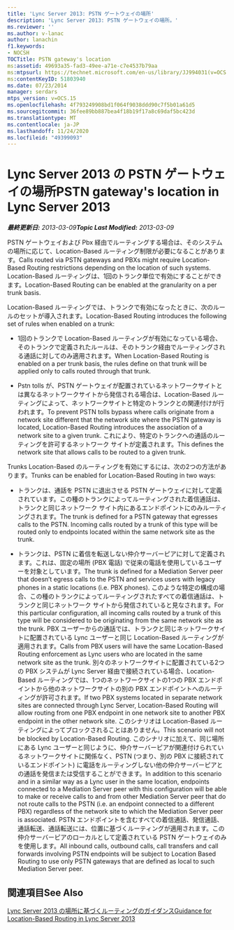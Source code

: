 ```yaml
---
title: 'Lync Server 2013: PSTN ゲートウェイの場所'
description: 'Lync Server 2013: PSTN ゲートウェイの場所。'
ms.reviewer: ''
ms.author: v-lanac
author: lanachin
f1.keywords:
- NOCSH
TOCTitle: PSTN gateway's location
ms:assetid: 49693a35-fad3-49ee-a71e-c7e4537b79aa
ms:mtpsurl: https://technet.microsoft.com/en-us/library/JJ994031(v=OCS.15)
ms:contentKeyID: 51803940
ms.date: 07/23/2014
manager: serdars
mtps_version: v=OCS.15
ms.openlocfilehash: 4f793249908bd1f064f9038ddd90c7f5b01a61d5
ms.sourcegitcommit: 36fee89bb887bea4f18b19f17a8c69daf5bc423d
ms.translationtype: MT
ms.contentlocale: ja-JP
ms.lasthandoff: 11/24/2020
ms.locfileid: "49399093"
---
```

# <a name="pstn-gateways-location-in-lync-server-2013"></a><span data-ttu-id="1e735-103">Lync Server 2013 の PSTN ゲートウェイの場所</span><span class="sxs-lookup"><span data-stu-id="1e735-103">PSTN gateway's location in Lync Server 2013</span></span>

<div data-xmlns="http://www.w3.org/1999/xhtml">

<div class="topic" data-xmlns="http://www.w3.org/1999/xhtml" data-msxsl="urn:schemas-microsoft-com:xslt" data-cs="https://msdn.microsoft.com/">

<div data-asp="https://msdn2.microsoft.com/asp">



</div>

<div id="mainSection">

<div id="mainBody"><span data-ttu-id="1e735-104">

<span> </span></span><span class="sxs-lookup"><span data-stu-id="1e735-104">

<span> </span></span></span>

<span data-ttu-id="1e735-105">_**最終更新日:** 2013-03-09_</span><span class="sxs-lookup"><span data-stu-id="1e735-105">_**Topic Last Modified:** 2013-03-09_</span></span>

<span data-ttu-id="1e735-106">PSTN ゲートウェイおよび Pbx 経由でルーティングする場合は、そのシステムの場所に応じて、Location-Based ルーティング制限が必要になることがあります。</span><span class="sxs-lookup"><span data-stu-id="1e735-106">Calls routed via PSTN gateways and PBXs might require Location-Based Routing restrictions depending on the location of such systems.</span></span> <span data-ttu-id="1e735-107">Location-Based ルーティングは、1回のトランク単位で有効にすることができます。</span><span class="sxs-lookup"><span data-stu-id="1e735-107">Location-Based Routing can be enabled at the granularity on a per trunk basis.</span></span>

<span data-ttu-id="1e735-108">Location-Based ルーティングでは、トランクで有効になったときに、次のルールのセットが導入されます。</span><span class="sxs-lookup"><span data-stu-id="1e735-108">Location-Based Routing introduces the following set of rules when enabled on a trunk:</span></span>

  - <span data-ttu-id="1e735-109">1回のトランクで Location-Based ルーティングが有効になっている場合、そのトランクで定義されたルールは、そのトランク経由でルーティングされる通話に対してのみ適用されます。</span><span class="sxs-lookup"><span data-stu-id="1e735-109">When Location-Based Routing is enabled on a per trunk basis, the rules define on that trunk will be applied only to calls routed through that trunk.</span></span>

  - <span data-ttu-id="1e735-110">Pstn tolls が、PSTN ゲートウェイが配置されているネットワークサイトとは異なるネットワークサイトから発信される場合は、Location-Based ルーティングによって、ネットワークサイトと特定のトランクとの関連付けが行われます。</span><span class="sxs-lookup"><span data-stu-id="1e735-110">To prevent PSTN tolls bypass where calls originate from a network site different that the network site where the PSTN gateway is located, Location-Based Routing introduces the association of a network site to a given trunk.</span></span> <span data-ttu-id="1e735-111">これにより、特定のトランクへの通話のルーティングを許可するネットワーク サイトが定義されます。</span><span class="sxs-lookup"><span data-stu-id="1e735-111">This defines the network site that allows calls to be routed to a given trunk.</span></span>

<span data-ttu-id="1e735-112">Trunks Location-Based のルーティングを有効にするには、次の2つの方法があります。</span><span class="sxs-lookup"><span data-stu-id="1e735-112">Trunks can be enabled for Location-Based Routing in two ways:</span></span>

  - <span data-ttu-id="1e735-p103">トランクは、通話を PSTN に退出させる PSTN ゲートウェイに対して定義されています。この種のトランクによってルーティングされた着信通話は、トランクと同じネットワーク サイト内にあるエンドポイントにのみルーティングされます。</span><span class="sxs-lookup"><span data-stu-id="1e735-p103">The trunk is defined for a PSTN gateway that egresses calls to the PSTN. Incoming calls routed by a trunk of this type will be routed only to endpoints located within the same network site as the trunk.</span></span>

  - <span data-ttu-id="1e735-115">トランクは、PSTN に着信を転送しない仲介サーバーピアに対して定義されます。これは、固定の場所 (PBX 電話) で従来の電話を使用しているユーザーを対象としています。</span><span class="sxs-lookup"><span data-stu-id="1e735-115">The trunk is defined for a Mediation Server peer that doesn’t egress calls to the PSTN and services users with legacy phones in a static locations (i.e. PBX phones).</span></span> <span data-ttu-id="1e735-116">このような特定の構成の場合、この種のトランクによってルーティングされたすべての着信通話は、トランクと同じネットワーク サイトから発信されていると見なされます。</span><span class="sxs-lookup"><span data-stu-id="1e735-116">For this particular configuration, all incoming calls routed by a trunk of this type will be considered to be originating from the same network site as the trunk.</span></span> <span data-ttu-id="1e735-117">PBX ユーザーからの通話では、トランクと同じネットワークサイトに配置されている Lync ユーザーと同じ Location-Based ルーティングが適用されます。</span><span class="sxs-lookup"><span data-stu-id="1e735-117">Calls from PBX users will have the same Location-Based Routing enforcement as Lync users who are located in the same network site as the trunk.</span></span> <span data-ttu-id="1e735-118">別々のネットワークサイトに配置されている2つの PBX システムが Lync Server 経由で接続されている場合、Location-Based ルーティングでは、1つのネットワークサイトの1つの PBX エンドポイントから他のネットワークサイトの別の PBX エンドポイントへのルーティングが許可されます。</span><span class="sxs-lookup"><span data-stu-id="1e735-118">If two PBX systems located in separate network sites are connected through Lync Server, Location-Based Routing will allow routing from one PBX endpoint in one network site to another PBX endpoint in the other network site.</span></span> <span data-ttu-id="1e735-119">このシナリオは Location-Based ルーティングによってブロックされることはありません。</span><span class="sxs-lookup"><span data-stu-id="1e735-119">This scenario will not be blocked by Location-Based Routing.</span></span> <span data-ttu-id="1e735-120">このシナリオに加えて、同じ場所にある Lync ユーザーと同じように、仲介サーバーピアが関連付けられているネットワークサイトに関係なく、PSTN (つまり、別の PBX に接続されているエンドポイント) に電話をルーティングしない他の仲介サーバーピアとの通話を発信または受信することができます。</span><span class="sxs-lookup"><span data-stu-id="1e735-120">In addition to this scenario and in a similar way as a Lync user in the same location, endpoints connected to a Mediation Server peer with this configuration will be able to make or receive calls to and from other Mediation Server peer that do not route calls to the PSTN (i.e. an endpoint connected to a different PBX) regardless of the network site to which the Mediation Server peer is associated.</span></span> <span data-ttu-id="1e735-121">PSTN エンドポイントを含むすべての着信通話、発信通話、通話転送、通話転送には、位置に基づくルーティングが適用されます。この仲介サーバーピアのローカルとして定義されている PSTN ゲートウェイのみを使用します。</span><span class="sxs-lookup"><span data-stu-id="1e735-121">All inbound calls, outbound calls, call transfers and call forwards involving PSTN endpoints will be subject to Location Based Routing to use only PSTN gateways that are defined as local to such Mediation Server peer.</span></span>

<div>

## <a name="see-also"></a><span data-ttu-id="1e735-122">関連項目</span><span class="sxs-lookup"><span data-stu-id="1e735-122">See Also</span></span>


[<span data-ttu-id="1e735-123">Lync Server 2013 の場所に基づくルーティングのガイダンス</span><span class="sxs-lookup"><span data-stu-id="1e735-123">Guidance for Location-Based Routing in Lync Server 2013</span></span>](lync-server-2013-guidance-for-location-based-routing.md)  
  

<span data-ttu-id="1e735-124"></div>

</div>

<span> </span>

</div>

</div>

</span><span class="sxs-lookup"><span data-stu-id="1e735-124"></div>

</div>

<span> </span>

</div>

</div>

</span></span></div>

